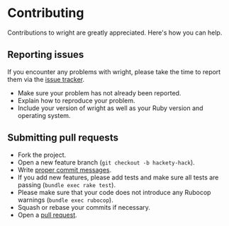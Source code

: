 Contributing
============

Contributions to wright are greatly appreciated. Here's how you can
help.

Reporting issues
----------------

If you encounter any problems with wright, please take the time to
report them via the [issue tracker][github-issues].

[github-issues]: https://github.com/sometimesfood/wright/issues

- Make sure your problem has not already been reported.
- Explain how to reproduce your problem.
- Include your version of wright as well as your Ruby version and
  operating system.

Submitting pull requests
------------------------

- Fork the project.
- Open a new feature branch (`git checkout -b hackety-hack`).
- Write [proper commit messages][commit-messages].
- If you add new features, please add tests and make sure all tests
  are passing (`bundle exec rake test`).
- Please make sure that your code does not introduce any Rubocop
  warnings (`bundle exec rubocop`).
- Squash or rebase your commits if necessary.
- Open a [pull request][pull-requests].

[commit-messages]: http://tbaggery.com/2008/04/19/a-note-about-git-commit-messages.html
[pull-requests]: https://help.github.com/articles/using-pull-requests/
